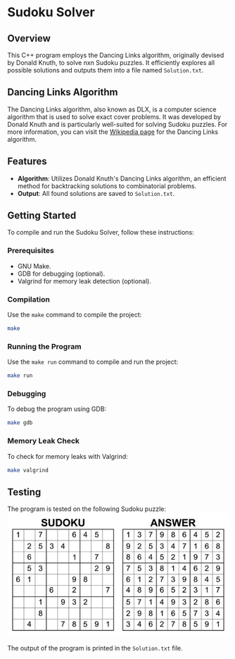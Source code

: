 # Sudoku Solver

## Overview
This C++ program employs the Dancing Links algorithm, originally devised by Donald Knuth, to solve nxn Sudoku puzzles. It efficiently explores all possible solutions and outputs them into a file named `Solution.txt`.

## Dancing Links Algorithm

The Dancing Links algorithm, also known as DLX, is a computer science algorithm that is used to solve exact cover problems. It was developed by Donald Knuth and is particularly well-suited for solving Sudoku puzzles.
For more information, you can visit the [Wikipedia page](https://en.wikipedia.org/wiki/Dancing_Links) for the Dancing Links algorithm.

## Features
- **Algorithm**: Utilizes Donald Knuth's Dancing Links algorithm, an efficient method for backtracking solutions to combinatorial problems.
- **Output**: All found solutions are saved to `Solution.txt`.

## Getting Started
To compile and run the Sudoku Solver, follow these instructions:

### Prerequisites
- GNU Make.
- GDB for debugging (optional).
- Valgrind for memory leak detection (optional).

### Compilation
Use the `make` command to compile the project:
```bash
make
```

### Running the Program
Use the `make run` command to compile and run the project:
```bash
make run
```

### Debugging
To debug the program using GDB:
```bash
make gdb
```

### Memory Leak Check
To check for memory leaks with Valgrind:
```bash
make valgrind
```

## Testing
The program is tested on the following Sudoku puzzle:
![Sudoku Puzzle](exampleSudoku.jpg)

The output of the program is printed in the `Solution.txt` file.
